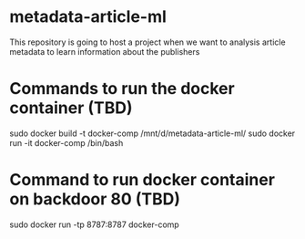 # metadata-article-ml
This repository is going to host a project when we want to analysis article metadata to learn information about the publishers

# Commands to run the docker container (TBD)
sudo docker build -t docker-comp /mnt/d/metadata-article-ml/
sudo docker run -it docker-comp /bin/bash

# Command to run docker container on backdoor 80 (TBD)
sudo docker run -tp 8787:8787 docker-comp

